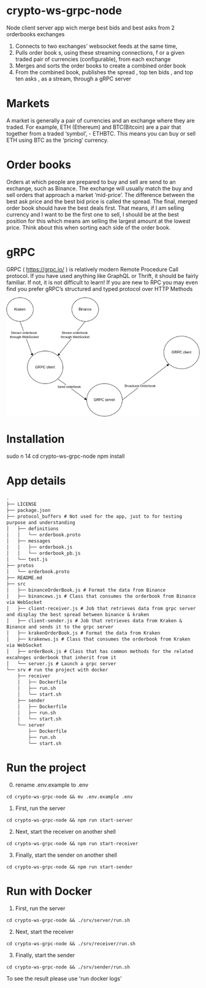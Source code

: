# crypto-ws-grpc-node
Node client server app wich merge best bids and best asks from 2 orderbooks exchanges

1. Connects to two exchanges' websocket feeds at the same time,
2. Pulls order book s, using these streaming connections, f or a given traded pair of currencies (configurable), from each exchange
3. Merges and sorts the order books to create a combined order book
4. From the combined book, publishes the spread , top ten bids , and top ten asks , as a stream, through a gRPC server

# Markets
A market is generally a pair of currencies and an exchange where they are traded. For example, ETH (Ethereum) and BTC(Bitcoin) are a pair
that together from a traded ‘symbol’, - ETHBTC. This means you can buy or sell ETH using BTC as the ‘pricing’ currency.

# Order books
Orders at which people are prepared to buy and sell are send to an exchange, such as Binance. The exchange will usually match the buy and
sell orders that approach a market ‘mid-price’. The difference between the best ask price and the best bid price is called the spread.
The final, merged order book should have the best deals first. That means, if I am selling currency and I want to be the first one to sell, I should
be at the best position for this which means am selling the largest amount at the lowest price. Think about this when sorting each side of the
order book.

# gRPC
GRPC ( https://grpc.io/ ) is relatively modern Remote Procedure Call protocol. If you have used anything like GraphQL or Thrift, it should be fairly
familiar. If not, it is not difficult to learn! If you are new to RPC you may even find you prefer gRPC’s structured and typed protocol over HTTP
Methods


![Alt text](https://github.com/tomcls/crypto-ws-grpc-node/raw/main/assets/images/crypto-ws-grpc.png "A picture is sometimes better than a long speech")


# Installation
sudo n 14 
cd crypto-ws-grpc-node
npm install

# App details

```
.
├── LICENSE
├── package.json
├── protocol_buffers # Not used for the app, just to for testing purpose and understanding
│   ├── definitions
│   │   └── orderbook.proto
│   ├── messages
│   │   ├── orderbook.js
│   │   └── orderbook_pb.js
│   └── test.js
├── protos
│   └── orderbook.proto
├── README.md
├── src
│   ├── binanceOrderBook.js # Format the data from Binance
│   ├── binancews.js # Class that consumes the orderbook from Binance via WebSocket 
│   ├── client-receiver.js # Job that retrieves data from grpc server and display the best spread between binance & kraken
│   ├── client-sender.js # Job that retrieves data from Kraken & Binance and sends it to the grpc server
│   ├── krakenOrderBook.js # Format the data from Kraken
│   ├── krakenws.js # Class that consumes the orderbook from Kraken via WebSocket 
│   ├── orderBook.js # Class that has common methods for the related excahnges orderbook that inherit from it
│   └── server.js # Launch a grpc server
└── srv # run the project with docker
    ├── receiver
    │   ├── Dockerfile
    │   ├── run.sh
    │   └── start.sh
    ├── sender
    │   ├── Dockerfile
    │   ├── run.sh
    │   └── start.sh
    └── server
        ├── Dockerfile
        ├── run.sh
        └── start.sh

```

# Run the project
0. rename .env.example to .env
```
cd crypto-ws-grpc-node && mv .env.example .env
```
1. First, run the server
```
cd crypto-ws-grpc-node && npm run start-server
```
2. Next, start the receiver on another shell
```
cd crypto-ws-grpc-node && npm run start-receiver 
```
3. Finally, start the sender on another shell
```
cd crypto-ws-grpc-node && npm run start-sender 
```
# Run with Docker

1. First, run the server
```
cd crypto-ws-grpc-node && ./srv/server/run.sh
```
2. Next, start the receiver
```
cd crypto-ws-grpc-node && ./srv/receiver/run.sh
```
3. Finally, start the sender
```
cd crypto-ws-grpc-node && ./srv/sender/run.sh
```
To see the result please use 'run docker logs'